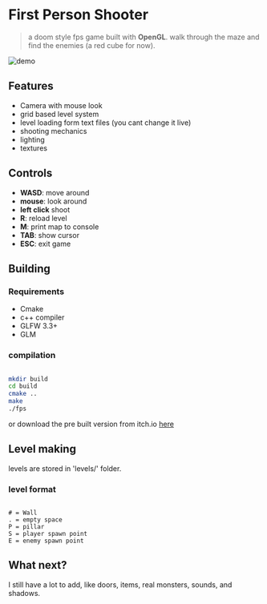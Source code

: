 # First Person Shooter
> a doom style fps game built with **OpenGL**. walk through the maze and find the enemies (a red cube for now).

![demo](res/gameplay.gif)


## Features 
- Camera with mouse look
- grid based level system 
- level loading form text files (you cant change it live)
- shooting mechanics
- lighting
- textures 

## Controls
- **WASD**: move around
- **mouse**: look around
- **left click** shoot
- **R**: reload level
- **M**: print map to console
- **TAB**: show cursor
- **ESC**: exit game

## Building
### Requirements
- Cmake 
- c++ compiler
- GLFW 3.3+
- GLM 

### compilation
```bash

mkdir build
cd build
cmake ..
make
./fps

```
or download the pre built version from itch.io [here](https://shahd-moh-abdel.itch.io/fps)

## Level making
levels are stored in 'levels/' folder.

### level format 
```

# = Wall
. = empty space
P = pillar
S = player spawn point
E = enemy spawn point

```

## What next?
I still have a lot to add, like doors, items, real monsters, sounds, and shadows.
